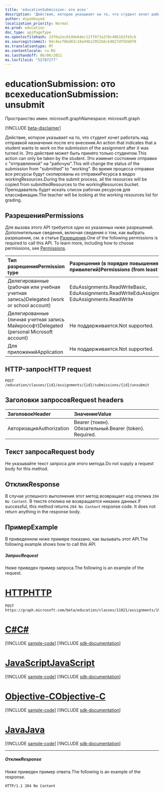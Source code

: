 ```yaml
---
title: 'educationSubmission: ото всех'
description: 'Действие, которое указывает на то, что студент хочет работать над отправкой назначения после его внесения. Это действие может быть принято только студентом. '
author: dipakboyed
localization_priority: Normal
ms.prod: education
doc_type: apiPageType
ms.openlocfilehash: 23f6a2ec01dde64ec12ff8f3a378c40b1b3fd3cb
ms.sourcegitcommit: 94c4acf8bd03c10a44b12952b6cb4827df55b978
ms.translationtype: MT
ms.contentlocale: ru-RU
ms.lasthandoff: 06/06/2021
ms.locfileid: "52787277"
---
```

# <a name="educationsubmission-unsubmit"></a><span data-ttu-id="a60b8-104">educationSubmission: ото всех</span><span class="sxs-lookup"><span data-stu-id="a60b8-104">educationSubmission: unsubmit</span></span>

<span data-ttu-id="a60b8-105">Пространство имен: microsoft.graph</span><span class="sxs-lookup"><span data-stu-id="a60b8-105">Namespace: microsoft.graph</span></span>

[!INCLUDE [beta-disclaimer](../../includes/beta-disclaimer.md)]

<span data-ttu-id="a60b8-106">Действие, которое указывает на то, что студент хочет работать над отправкой назначения после его внесения.</span><span class="sxs-lookup"><span data-stu-id="a60b8-106">An action that indicates that a student wants to work on the submission of the assignment after it was turned in.</span></span> <span data-ttu-id="a60b8-107">Это действие может быть принято только студентом.</span><span class="sxs-lookup"><span data-stu-id="a60b8-107">This action can only be taken by the student.</span></span> <span data-ttu-id="a60b8-108">Это изменит состояние отправки с "отправленной" на "рабочую".</span><span class="sxs-lookup"><span data-stu-id="a60b8-108">This will change the status of the submission from "submitted" to "working".</span></span> <span data-ttu-id="a60b8-109">Во время процесса отправки все ресурсы будут скопированы из отправкиРесурса в ведро workingResources.</span><span class="sxs-lookup"><span data-stu-id="a60b8-109">During the submit process, all the resources will be copied from submittedResources to the workingResources bucket.</span></span> <span data-ttu-id="a60b8-110">Преподаватель будет искать список рабочих ресурсов для классификации.</span><span class="sxs-lookup"><span data-stu-id="a60b8-110">The teacher will be looking at the working resources list for grading.</span></span>

## <a name="permissions"></a><span data-ttu-id="a60b8-111">Разрешения</span><span class="sxs-lookup"><span data-stu-id="a60b8-111">Permissions</span></span>
<span data-ttu-id="a60b8-p103">Для вызова этого API требуется одно из указанных ниже разрешений. Дополнительные сведения, включая сведения о том, как выбрать разрешения, см. в статье [Разрешения](/graph/permissions-reference).</span><span class="sxs-lookup"><span data-stu-id="a60b8-p103">One of the following permissions is required to call this API. To learn more, including how to choose permissions, see [Permissions](/graph/permissions-reference).</span></span>

|<span data-ttu-id="a60b8-114">Тип разрешения</span><span class="sxs-lookup"><span data-stu-id="a60b8-114">Permission type</span></span>      | <span data-ttu-id="a60b8-115">Разрешения (в порядке повышения привилегий)</span><span class="sxs-lookup"><span data-stu-id="a60b8-115">Permissions (from least to most privileged)</span></span>              |
|:--------------------|:---------------------------------------------------------|
|<span data-ttu-id="a60b8-116">Делегированные (рабочая или учебная учетная запись)</span><span class="sxs-lookup"><span data-stu-id="a60b8-116">Delegated (work or school account)</span></span> |  <span data-ttu-id="a60b8-117">EduAssignments.ReadWriteBasic, EduAssignments.ReadWrite</span><span class="sxs-lookup"><span data-stu-id="a60b8-117">EduAssignments.ReadWriteBasic, EduAssignments.ReadWrite</span></span>  |
|<span data-ttu-id="a60b8-118">Делегированные (личная учетная запись Майкрософт)</span><span class="sxs-lookup"><span data-stu-id="a60b8-118">Delegated (personal Microsoft account)</span></span> |  <span data-ttu-id="a60b8-119">Не поддерживается.</span><span class="sxs-lookup"><span data-stu-id="a60b8-119">Not supported.</span></span>  |
|<span data-ttu-id="a60b8-120">Для приложений</span><span class="sxs-lookup"><span data-stu-id="a60b8-120">Application</span></span> | <span data-ttu-id="a60b8-121">Не поддерживается.</span><span class="sxs-lookup"><span data-stu-id="a60b8-121">Not supported.</span></span> | 

## <a name="http-request"></a><span data-ttu-id="a60b8-122">HTTP-запрос</span><span class="sxs-lookup"><span data-stu-id="a60b8-122">HTTP request</span></span>
<!-- { "blockType": "ignored" } -->
```http
POST /education/classes/{id}/assignments/{id}/submissions/{id}/unsubmit
```
## <a name="request-headers"></a><span data-ttu-id="a60b8-123">Заголовки запросов</span><span class="sxs-lookup"><span data-stu-id="a60b8-123">Request headers</span></span>
| <span data-ttu-id="a60b8-124">Заголовок</span><span class="sxs-lookup"><span data-stu-id="a60b8-124">Header</span></span>       | <span data-ttu-id="a60b8-125">Значение</span><span class="sxs-lookup"><span data-stu-id="a60b8-125">Value</span></span> |
|:---------------|:--------|
| <span data-ttu-id="a60b8-126">Авторизация</span><span class="sxs-lookup"><span data-stu-id="a60b8-126">Authorization</span></span>  | <span data-ttu-id="a60b8-p104">Bearer {токен}. Обязательный.</span><span class="sxs-lookup"><span data-stu-id="a60b8-p104">Bearer {token}. Required.</span></span>  |

## <a name="request-body"></a><span data-ttu-id="a60b8-129">Текст запроса</span><span class="sxs-lookup"><span data-stu-id="a60b8-129">Request body</span></span>
<span data-ttu-id="a60b8-130">Не указывайте текст запроса для этого метода.</span><span class="sxs-lookup"><span data-stu-id="a60b8-130">Do not supply a request body for this method.</span></span>

## <a name="response"></a><span data-ttu-id="a60b8-131">Отклик</span><span class="sxs-lookup"><span data-stu-id="a60b8-131">Response</span></span>
<span data-ttu-id="a60b8-p105">В случае успешного выполнения этот метод возвращает код отклика `204 No Content`. В тексте отклика не возвращается никаких данных.</span><span class="sxs-lookup"><span data-stu-id="a60b8-p105">If successful, this method returns `204 No Content` response code. It does not return anything in the response body.</span></span>

## <a name="example"></a><span data-ttu-id="a60b8-134">Пример</span><span class="sxs-lookup"><span data-stu-id="a60b8-134">Example</span></span>
<span data-ttu-id="a60b8-135">В приведенном ниже примере показано, как вызывать этот API.</span><span class="sxs-lookup"><span data-stu-id="a60b8-135">The following example shows how to call this API.</span></span>
##### <a name="request"></a><span data-ttu-id="a60b8-136">Запрос</span><span class="sxs-lookup"><span data-stu-id="a60b8-136">Request</span></span>
<span data-ttu-id="a60b8-137">Ниже приведен пример запроса.</span><span class="sxs-lookup"><span data-stu-id="a60b8-137">The following is an example of the request.</span></span>

# <a name="http"></a>[<span data-ttu-id="a60b8-138">HTTP</span><span class="sxs-lookup"><span data-stu-id="a60b8-138">HTTP</span></span>](#tab/http)
<!-- {
  "blockType": "request",
  "name": "educationsubmission_unsubmit"
}-->
```http
POST https://graph.microsoft.com/beta/education/classes/11021/assignments/19002/submissions/850f51b7/unsubmit
```
# <a name="c"></a>[<span data-ttu-id="a60b8-139">C#</span><span class="sxs-lookup"><span data-stu-id="a60b8-139">C#</span></span>](#tab/csharp)
[!INCLUDE [sample-code](../includes/snippets/csharp/educationsubmission-unsubmit-csharp-snippets.md)]
[!INCLUDE [sdk-documentation](../includes/snippets/snippets-sdk-documentation-link.md)]

# <a name="javascript"></a>[<span data-ttu-id="a60b8-140">JavaScript</span><span class="sxs-lookup"><span data-stu-id="a60b8-140">JavaScript</span></span>](#tab/javascript)
[!INCLUDE [sample-code](../includes/snippets/javascript/educationsubmission-unsubmit-javascript-snippets.md)]
[!INCLUDE [sdk-documentation](../includes/snippets/snippets-sdk-documentation-link.md)]

# <a name="objective-c"></a>[<span data-ttu-id="a60b8-141">Objective-C</span><span class="sxs-lookup"><span data-stu-id="a60b8-141">Objective-C</span></span>](#tab/objc)
[!INCLUDE [sample-code](../includes/snippets/objc/educationsubmission-unsubmit-objc-snippets.md)]
[!INCLUDE [sdk-documentation](../includes/snippets/snippets-sdk-documentation-link.md)]

# <a name="java"></a>[<span data-ttu-id="a60b8-142">Java</span><span class="sxs-lookup"><span data-stu-id="a60b8-142">Java</span></span>](#tab/java)
[!INCLUDE [sample-code](../includes/snippets/java/educationsubmission-unsubmit-java-snippets.md)]
[!INCLUDE [sdk-documentation](../includes/snippets/snippets-sdk-documentation-link.md)]

---


##### <a name="response"></a><span data-ttu-id="a60b8-143">Отклик</span><span class="sxs-lookup"><span data-stu-id="a60b8-143">Response</span></span>
<span data-ttu-id="a60b8-144">Ниже приведен пример ответа.</span><span class="sxs-lookup"><span data-stu-id="a60b8-144">The following is an example of the response.</span></span>

<!-- {
  "blockType": "response"
} -->
```http
HTTP/1.1 204 No Content
```

<!-- uuid: 8fcb5dbc-d5aa-4681-8e31-b001d5168d79
2015-10-25 14:57:30 UTC -->
<!--
{
  "type": "#page.annotation",
  "description": "educationSubmission: unsubmit",
  "keywords": "",
  "section": "documentation",
  "tocPath": "",
  "suppressions": [
  ]
}
-->


